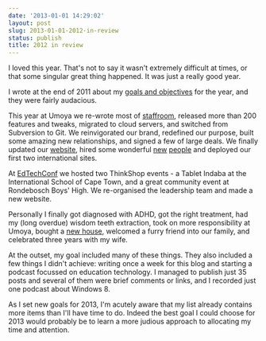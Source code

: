 ```yaml
---
date: '2013-01-01 14:29:02'
layout: post
slug: 2013-01-01-2012-in-review
status: publish
title: 2012 in review
---
```



I loved this year. That's not to say it wasn't extremely difficult at times, or that some singular great thing happened. It was just a really good year.

I wrote at the end of 2011 about my [goals and objectives][1] for the year, and they were fairly audacious. 

This year at Umoya we re-wrote most of [staffroom][2], released more than 200 features and tweaks, migrated to cloud servers, and switched from Subversion to Git. We reinvigorated our brand, redefined our purpose, built some amazing new relationships, and signed a few of large deals. We finally updated our [website][3], hired some wonderful [new][thembisa] [people][graeme] and deployed our first two international sites.

At [EdTechConf][edtechconf] we hosted two ThinkShop events - a Tablet Indaba at the International School of Cape Town, and a great community event at Rondebosch Boys' High. We re-organised the leadership team and made a new website.

Personally I finally got diagnosed with ADHD, got the right treatment, had my (long overdue) wisdom teeth extraction, took on more responsibility at Umoya, bought a [new house][house], welcomed a furry friend into our family, and celebrated three years with my wife.

At the outset, my goal included many of these things. They also included a few things I didn't achieve: writing once a week for this blog and starting a podcast focussed on education technology. I managed to publish just 35 posts and several of them were brief comments or links, and I recorded just one podcast about Windows 8. 

As I set new goals for 2013, I'm acutely aware that my list already contains more items than I'll have time to do. Indeed the best goal I could choose for 2013 would probably be to learn a more judious approach to allocating my time and attention. 


[1]: http://www.timkeller.me/2011/12/31/the-next-three/
[2]: http://mystaffroom.net
[3]: http://umoya.net
[graeme]: http://umoya.net/2012/12/graeme-is-a-umoyite/
[thembisa]: http://umoya.net/2012/03/thembisa-is-a-umoyite/
[edtechconf]: http://edtechconf.co.za
[house]: http://www.timkeller.me/2012/10/12/house-2-0/